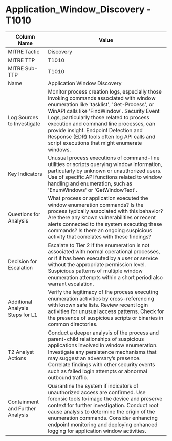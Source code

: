 # Application_Window_Discovery - T1010

| Column Name | Value |
|-------------|-------|
| MITRE Tactic | Discovery |
| MITRE TTP | T1010 |
| MITRE Sub-TTP | T1010 |
| Name | Application Window Discovery |
| Log Sources to Investigate | Monitor process creation logs, especially those invoking commands associated with window enumeration like 'tasklist', 'Get-Process', or WinAPI calls like 'FindWindow'. Security Event Logs, particularly those related to process execution and command line processes, can provide insight. Endpoint Detection and Response (EDR) tools often log API calls and script executions that might enumerate windows. |
| Key Indicators | Unusual process executions of command-line utilities or scripts querying window information, particularly by unknown or unauthorized users. Use of specific API functions related to window handling and enumeration, such as 'EnumWindows' or 'GetWindowText'. |
| Questions for Analysis | What process or application executed the window enumeration commands? Is the process typically associated with this behavior? Are there any known vulnerabilities or recent alerts connected to the system executing these commands? Is there an ongoing suspicious activity that correlates with these findings? |
| Decision for Escalation | Escalate to Tier 2 if the enumeration is not associated with normal operational processes, or if it has been executed by a user or service without the appropriate permission level. Suspicious patterns of multiple window enumeration attempts within a short period also warrant escalation. |
| Additional Analysis Steps for L1 | Verify the legitimacy of the process executing enumeration activities by cross-referencing with known safe lists. Review recent login activities for unusual access patterns. Check for the presence of suspicious scripts or binaries in common directories. |
| T2 Analyst Actions | Conduct a deeper analysis of the process and parent-child relationships of suspicious applications involved in window enumeration. Investigate any persistence mechanisms that may suggest an adversary’s presence. Correlate findings with other security events such as failed login attempts or abnormal outbound traffic. |
| Containment and Further Analysis | Quarantine the system if indicators of unauthorized access are confirmed. Use forensic tools to image the device and preserve context for further investigation. Conduct root cause analysis to determine the origin of the enumeration commands. Consider enhancing endpoint monitoring and deploying enhanced logging for application window activities. |
